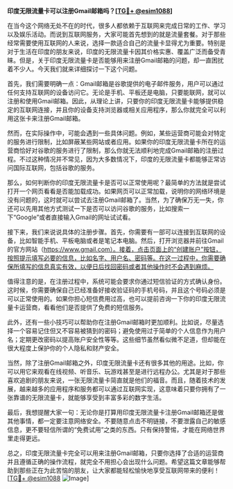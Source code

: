 **印度无限流量卡可以注册Gmail邮箱吗？[[TG💪+ @esim1088](https://t.me/s/esim1088)]**

在当今这个网络无处不在的时代，很多人都依赖于互联网来完成日常的工作、学习以及娱乐活动。而说到互联网服务，大家可能首先想到的就是流量套餐。对于那些经常需要使用互联网的人来说，选择一款适合自己的流量卡显得尤为重要。特别是对于生活在印度的朋友来说，印度的无限流量卡因其价格实惠、覆盖广泛而备受青睐。但是，关于印度无限流量卡是否能够用来注册Gmail邮箱的问题，却一直困扰着不少人。今天我们就来详细探讨一下这个问题。

首先，我们需要明确一点：Gmail邮箱是谷歌提供的电子邮件服务，用户可以通过任何支持互联网的设备访问它。无论是手机、平板还是电脑，只要能联网，就可以注册和使用Gmail邮箱。因此，从理论上讲，只要你的印度无限流量卡能够提供稳定的互联网连接，并且你的设备支持浏览器或相关应用程序，那么你就完全可以利用这张卡来注册Gmail邮箱。

然而，在实际操作中，可能会遇到一些具体问题。例如，某些运营商可能会对特定的服务进行限制，比如屏蔽某些网站或者应用。如果你的印度无限流量卡所在的运营商恰好对谷歌的服务进行了限制，那么你就无法顺利地完成Gmail邮箱的注册过程。不过这种情况并不常见，因为大多数情况下，印度的无限流量卡都能够正常访问国际互联网，包括谷歌的服务。

那么，如何判断你的印度无限流量卡是否可以正常使用呢？最简单的方法就是尝试打开一个网页看看是否能加载成功。如果网页可以正常加载，说明你的网络环境是没有问题的，这时就可以尝试去注册Gmail邮箱了。当然，为了确保万无一失，你还可以先用其他方式测试一下是否可以访问谷歌的服务，比如搜索一下“Google”或者直接输入Gmail的网址试试看。

接下来，我们来说说具体的注册步骤。首先，你需要有一部可以连接到互联网的设备，比如智能手机、平板电脑或者是笔记本电脑。然后，打开浏览器并前往Gmail的官方网站（https://www.gmail.com）。接着，点击页面上的“创建账户”按钮，按照提示填写必要的信息，比如名字、用户名、密码等。在这一过程中，你需要确保所填写的信息真实有效，以便日后找回密码或者其他操作时不会遇到麻烦。

值得注意的是，在注册过程中，系统可能会要求你通过短信验证的方式确认身份。这时候，你需要确保自己已经准备好接收验证码的手机号码，并且这个号码必须是可以正常使用的。如果你担心短信费用过高，也可以提前咨询一下你的印度无限流量卡运营商，看看他们是否提供了免费的短信服务。

此外，还有一些小技巧可以帮助你在注册Gmail邮箱时更加顺利。比如说，尽量选择一个容易记住但又不容易被猜到的密码；避免使用过于简单的个人信息作为用户名；定期更改密码以提高账户安全性等等。这些细节虽然看似微不足道，但却能在很大程度上保护你的个人隐私和财产安全。

当然，除了注册Gmail邮箱之外，印度无限流量卡还有很多其他的用途。比如，你可以用它来观看在线视频、听音乐、玩游戏甚至是进行远程办公。尤其是对于那些喜欢追剧的朋友来说，一张无限流量卡简直就是他们的福音。而且，随着技术的发展，越来越多的应用程序和服务都可以通过互联网实现，这意味着只要你拥有了一张靠谱的无限流量卡，就能够享受到丰富多彩的数字生活。

最后，我想提醒大家一句：无论你是打算用印度无限流量卡注册Gmail邮箱还是做其他事情，都一定要注意网络安全。不要随意点击不明链接，不要泄露自己的敏感信息，更不要轻信所谓的“免费试用”之类的东西。只有保持警惕，才能在网络世界里走得更远。

总之，印度无限流量卡完全可以用来注册Gmail邮箱，只要你选择了合适的运营商并且遵循正确的操作流程，就完全不用担心会出现什么问题。希望这篇文章能够帮助到那些正在为此苦恼的朋友，让大家都能轻松愉快地享受互联网带来的便利！[[TG💪+ @esim1088](https://t.me/s/esim1088) ![Image](https://i.postimg.cc/4NQfJmqS/Snipaste-2025-05-13-00-14-12.png)]